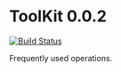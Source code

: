 # ToolKit 0.0.2

[![Build Status](https://travis-ci.com/cham-s/ToolKit.svg?branch=master)](https://travis-ci.com/cham-s/ToolKit)

Frequently used operations.
